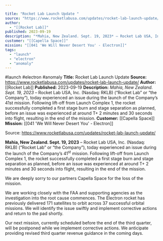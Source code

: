 ```yaml
---

title: "Rocket Lab Launch Update "
source: "https://www.rocketlabusa.com/updates/rocket-lab-launch-update/"
author:
  - "[[Rocket Lab]]"
published: 2023-09-19
description: "*Mahia, New Zealand. Sept. 19, 2023* – Rocket Lab USA, Inc. (Nasdaq: RKLB) (“Rocket Lab” or “the Company”), today experienced an issue during the launch of the Company’s 41st mission. Following lift-off from Launch Complex 1, the rocket successfully completed a first stage burn and stage separation as planned, before an issue was experienced at around T+ 2 minutes and 30 seconds into flight, resulting in the end of the mission."
customer: "[[Capella Space]]"
mission: "[[041 'We Will Never Desert You' - Electron]]"
tags:
  - "launch"
  - "electron"
  - "anomaly"
---
```


#launch #electron #anomaly
**Title:** Rocket Lab Launch Update 
**Source:** https://www.rocketlabusa.com/updates/rocket-lab-launch-update/
**Author:** [[Rocket Lab]]
**Published:** 2023-09-19
**Description:** *Mahia, New Zealand. Sept. 19, 2023* – Rocket Lab USA, Inc. (Nasdaq: RKLB) (“Rocket Lab” or “the Company”), today experienced an issue during the launch of the Company’s 41st mission. Following lift-off from Launch Complex 1, the rocket successfully completed a first stage burn and stage separation as planned, before an issue was experienced at around T+ 2 minutes and 30 seconds into flight, resulting in the end of the mission.
**Customer:** [[Capella Space]]
**Mission:** [[041 'We Will Never Desert You' - Electron]]

Source: https://www.rocketlabusa.com/updates/rocket-lab-launch-update/

**Mahia, New Zealand. Sept. 19, 2023** – Rocket Lab USA, Inc. (Nasdaq: RKLB) (“Rocket Lab” or “the Company”), today experienced an issue during the launch of the Company’s 41<sup>st</sup> mission. Following lift-off from Launch Complex 1, the rocket successfully completed a first stage burn and stage separation as planned, before an issue was experienced at around T+ 2 minutes and 30 seconds into flight, resulting in the end of the mission.

We are deeply sorry to our partners Capella Space for the loss of the mission.

We are working closely with the FAA and supporting agencies as the investigation into the root cause commences. The Electron rocket has previously delivered 171 satellites to orbit across 37 successful orbital missions. We will identify the issue swiftly and implement corrective actions and return to the pad shortly.

Our next mission, currently scheduled before the end of the third quarter, will be postponed while we implement corrective actions. We anticipate providing revised third quarter revenue guidance in the coming days.